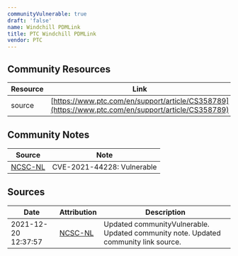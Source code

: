 ```yaml
---
communityVulnerable: true
draft: 'false'
name: Windchill PDMLink
title: PTC Windchill PDMLink
vendor: PTC
---
```



## Community Resources
| Resource | Link |
| --- | --- |
| source | [https://www.ptc.com/en/support/article/CS358789](https://www.ptc.com/en/support/article/CS358789) |

## Community Notes
| Source | Note |
| --- | --- |
| [NCSC-NL](https://github.com/NCSC-NL/log4shell/blob/main/software/README.md) | CVE-2021-44228: Vulnerable </ul> |

## Sources
| Date | Attribution | Description |
| --- | --- | --- |
| 2021-12-20 12:37:57 | [NCSC-NL](https://github.com/NCSC-NL/log4shell/blob/main/software/README.md) | Updated communityVulnerable. Updated community note. Updated community link source.  |
